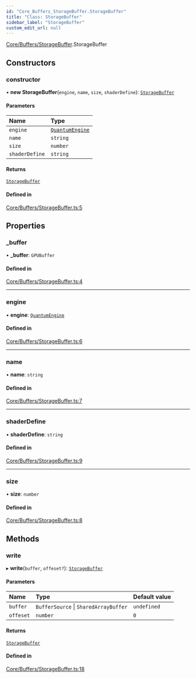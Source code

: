 ```yaml
---
id: "Core_Buffers_StorageBuffer.StorageBuffer"
title: "Class: StorageBuffer"
sidebar_label: "StorageBuffer"
custom_edit_url: null
---
```


[Core/Buffers/StorageBuffer](../modules/Core_Buffers_StorageBuffer.md).StorageBuffer

## Constructors

### constructor

• **new StorageBuffer**(`engine`, `name`, `size`, `shaderDefine`): [`StorageBuffer`](Core_Buffers_StorageBuffer.StorageBuffer.md)

#### Parameters

| Name | Type |
| :------ | :------ |
| `engine` | [`QuantumEngine`](Engine_QuantumEngine.QuantumEngine.md) |
| `name` | `string` |
| `size` | `number` |
| `shaderDefine` | `string` |

#### Returns

[`StorageBuffer`](Core_Buffers_StorageBuffer.StorageBuffer.md)

#### Defined in

[Core/Buffers/StorageBuffer.ts:5](https://github.com/lucasdamianjohnson/DivineVoxelEngine/blob/596fa7391478620ed460dfb4856ff0a763b91c49/divinevoxel/quantum-renderer/src/Core/Buffers/StorageBuffer.ts#L5)

## Properties

### \_buffer

• **\_buffer**: `GPUBuffer`

#### Defined in

[Core/Buffers/StorageBuffer.ts:4](https://github.com/lucasdamianjohnson/DivineVoxelEngine/blob/596fa7391478620ed460dfb4856ff0a763b91c49/divinevoxel/quantum-renderer/src/Core/Buffers/StorageBuffer.ts#L4)

___

### engine

• **engine**: [`QuantumEngine`](Engine_QuantumEngine.QuantumEngine.md)

#### Defined in

[Core/Buffers/StorageBuffer.ts:6](https://github.com/lucasdamianjohnson/DivineVoxelEngine/blob/596fa7391478620ed460dfb4856ff0a763b91c49/divinevoxel/quantum-renderer/src/Core/Buffers/StorageBuffer.ts#L6)

___

### name

• **name**: `string`

#### Defined in

[Core/Buffers/StorageBuffer.ts:7](https://github.com/lucasdamianjohnson/DivineVoxelEngine/blob/596fa7391478620ed460dfb4856ff0a763b91c49/divinevoxel/quantum-renderer/src/Core/Buffers/StorageBuffer.ts#L7)

___

### shaderDefine

• **shaderDefine**: `string`

#### Defined in

[Core/Buffers/StorageBuffer.ts:9](https://github.com/lucasdamianjohnson/DivineVoxelEngine/blob/596fa7391478620ed460dfb4856ff0a763b91c49/divinevoxel/quantum-renderer/src/Core/Buffers/StorageBuffer.ts#L9)

___

### size

• **size**: `number`

#### Defined in

[Core/Buffers/StorageBuffer.ts:8](https://github.com/lucasdamianjohnson/DivineVoxelEngine/blob/596fa7391478620ed460dfb4856ff0a763b91c49/divinevoxel/quantum-renderer/src/Core/Buffers/StorageBuffer.ts#L8)

## Methods

### write

▸ **write**(`buffer`, `offeset?`): [`StorageBuffer`](Core_Buffers_StorageBuffer.StorageBuffer.md)

#### Parameters

| Name | Type | Default value |
| :------ | :------ | :------ |
| `buffer` | `BufferSource` \| `SharedArrayBuffer` | `undefined` |
| `offeset` | `number` | `0` |

#### Returns

[`StorageBuffer`](Core_Buffers_StorageBuffer.StorageBuffer.md)

#### Defined in

[Core/Buffers/StorageBuffer.ts:18](https://github.com/lucasdamianjohnson/DivineVoxelEngine/blob/596fa7391478620ed460dfb4856ff0a763b91c49/divinevoxel/quantum-renderer/src/Core/Buffers/StorageBuffer.ts#L18)
